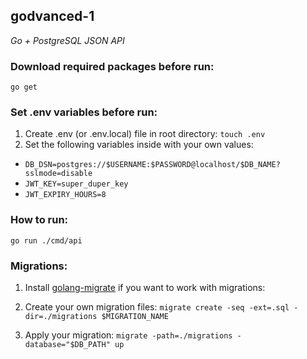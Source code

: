 ## godvanced-1

*Go + PostgreSQL JSON API*

### Download required packages before run:
`go get`

### Set .env variables before run:
1. Create .env (or .env.local) file in root directory: 
  `touch .env`
2. Set the following variables inside with your own values:
  * `DB_DSN=postgres://$USERNAME:$PASSWORD@localhost/$DB_NAME?sslmode=disable`
  * `JWT_KEY=super_duper_key`
  * `JWT_EXPIRY_HOURS=8`

### How to run:
`go run ./cmd/api`

### Migrations:
1. Install [golang-migrate](https://github.com/golang-migrate/migrate/tree/master/cmd/migrate) if you want to work with migrations:

2. Create your own migration files:
`migrate create -seq -ext=.sql -dir=./migrations $MIGRATION_NAME`

3. Apply your migration:
`migrate -path=./migrations -database="$DB_PATH" up`
